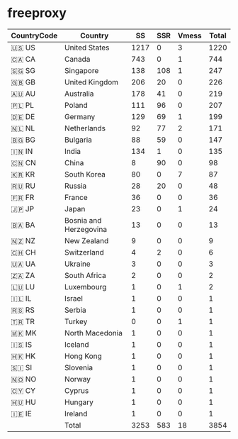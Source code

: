 # freeproxy

|CountryCode|Country|SS|SSR|Vmess|Total|
|  ----  | ----  |  ----  | ----  |  ----  | ----  |
|🇺🇸 US|United States|1217|0|3|1220|
|🇨🇦 CA|Canada|743|0|1|744|
|🇸🇬 SG|Singapore|138|108|1|247|
|🇬🇧 GB|United Kingdom|206|20|0|226|
|🇦🇺 AU|Australia|178|41|0|219|
|🇵🇱 PL|Poland|111|96|0|207|
|🇩🇪 DE|Germany|129|69|1|199|
|🇳🇱 NL|Netherlands|92|77|2|171|
|🇧🇬 BG|Bulgaria|88|59|0|147|
|🇮🇳 IN|India|134|1|0|135|
|🇨🇳 CN|China|8|90|0|98|
|🇰🇷 KR|South Korea|80|0|7|87|
|🇷🇺 RU|Russia|28|20|0|48|
|🇫🇷 FR|France|36|0|0|36|
|🇯🇵 JP|Japan|23|0|1|24|
|🇧🇦 BA|Bosnia and Herzegovina|13|0|0|13|
|🇳🇿 NZ|New Zealand|9|0|0|9|
|🇨🇭 CH|Switzerland|4|2|0|6|
|🇺🇦 UA|Ukraine|3|0|0|3|
|🇿🇦 ZA|South Africa|2|0|0|2|
|🇱🇺 LU|Luxembourg|1|0|1|2|
|🇮🇱 IL|Israel|1|0|0|1|
|🇷🇸 RS|Serbia|1|0|0|1|
|🇹🇷 TR|Turkey|0|0|1|1|
|🇲🇰 MK|North Macedonia|1|0|0|1|
|🇮🇸 IS|Iceland|1|0|0|1|
|🇭🇰 HK|Hong Kong|1|0|0|1|
|🇸🇮 SI|Slovenia|1|0|0|1|
|🇳🇴 NO|Norway|1|0|0|1|
|🇨🇾 CY|Cyprus|1|0|0|1|
|🇭🇺 HU|Hungary|1|0|0|1|
|🇮🇪 IE|Ireland|1|0|0|1|
||Total|3253|583|18|3854|
